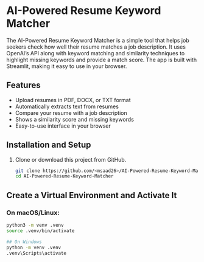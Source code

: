 # AI-Powered Resume Keyword Matcher

The AI-Powered Resume Keyword Matcher is a simple tool that helps job seekers check how well their resume matches a job description. It uses OpenAI’s API along with keyword matching and similarity techniques to highlight missing keywords and provide a match score. The app is built with Streamlit, making it easy to use in your browser.

## Features
- Upload resumes in PDF, DOCX, or TXT format
- Automatically extracts text from resumes
- Compare your resume with a job description
- Shows a similarity score and missing keywords
- Easy-to-use interface in your browser

## Installation and Setup
1. Clone or download this project from GitHub.  
   ```bash
   git clone https://github.com/<msaad26>/AI-Powered-Resume-Keyword-Matcher.git
   cd AI-Powered-Resume-Keyword-Matcher

## Create a Virtual Environment and Activate It

### On macOS/Linux:
```bash
python3 -m venv .venv
source .venv/bin/activate

## On Windows
python -m venv .venv
.venv\Scripts\activate



